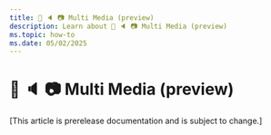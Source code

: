 ```yaml
---
title: 💬 🔈 📷 Multi Media (preview)
description: Learn about 💬 🔈 📷 Multi Media (preview)
ms.topic: how-to
ms.date: 05/02/2025
---
```


# 💬 🔈 📷 Multi Media (preview)

[This article is prerelease documentation and is subject to change.]